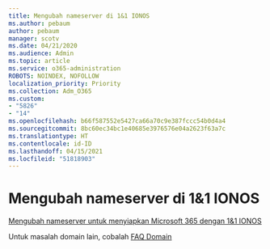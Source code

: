 ```yaml
---
title: Mengubah nameserver di 1&1 IONOS
ms.author: pebaum
author: pebaum
manager: scotv
ms.date: 04/21/2020
ms.audience: Admin
ms.topic: article
ms.service: o365-administration
ROBOTS: NOINDEX, NOFOLLOW
localization_priority: Priority
ms.collection: Adm_O365
ms.custom:
- "5826"
- "14"
ms.openlocfilehash: b66f587552e5427ca66a70c9e387fccc54b0d4a4
ms.sourcegitcommit: 8bc60ec34bc1e40685e3976576e04a2623f63a7c
ms.translationtype: HT
ms.contentlocale: id-ID
ms.lasthandoff: 04/15/2021
ms.locfileid: "51818903"
---
```

# <a name="change-nameservers-at-1-and-1-ionos"></a>Mengubah nameserver di 1&1 IONOS

[Mengubah nameserver untuk menyiapkan Microsoft 365 dengan 1&1 IONOS](https://docs.microsoft.com/microsoft-365/admin/dns/change-nameservers-at-1-1-internet)

Untuk masalah domain lain, cobalah [FAQ Domain](https://docs.microsoft.com/microsoft-365/admin/setup/domains-faq)
